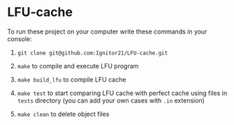 # LFU-cache

To run these project on your computer write these commands in your console:

1. `git clone git@github.com:Ignitor21/LFU-cache.git`

2. `make` to compile and execute LFU program
3. `make build_lfu` to compile LFU  cache
4. `make test` to start comparing LFU cache with perfect cache using files in `tests` directory (you can add your own cases with `.in` extension)
5. `make clean` to delete object files